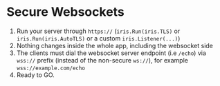 # Secure Websockets

1. Run your server through `https://` (`iris.Run(iris.TLS)` or `iris.Run(iris.AutoTLS)` or a custom `iris.Listener(...)`)
2. Nothing changes inside the whole app, including the websocket side
3. The clients must dial the websocket server endpoint (i.e `/echo`) via `wss://` prefix (instead of the non-secure `ws://`), for example `wss://example.com/echo`
4. Ready to GO.
